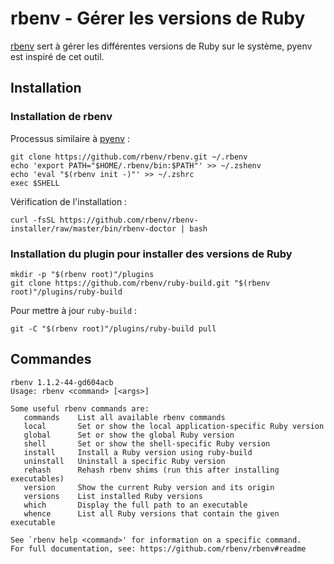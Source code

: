 # rbenv - Gérer les versions de Ruby

[rbenv](https://github.com/rbenv/rbenv) sert à gérer les différentes versions de Ruby sur le système, pyenv est inspiré de cet outil.

## Installation

### Installation de rbenv

Processus similaire à [pyenv](../python/pyenv.md) :

```text
git clone https://github.com/rbenv/rbenv.git ~/.rbenv
echo 'export PATH="$HOME/.rbenv/bin:$PATH"' >> ~/.zshenv
echo 'eval "$(rbenv init -)"' >> ~/.zshrc
exec $SHELL
```

Vérification de l'installation :

```text
curl -fsSL https://github.com/rbenv/rbenv-installer/raw/master/bin/rbenv-doctor | bash
```

### Installation du plugin pour installer des versions de Ruby

```text
mkdir -p "$(rbenv root)"/plugins
git clone https://github.com/rbenv/ruby-build.git "$(rbenv root)"/plugins/ruby-build
```

Pour mettre à jour `ruby-build` : 

```text
git -C "$(rbenv root)"/plugins/ruby-build pull
```

## Commandes

```text
rbenv 1.1.2-44-gd604acb
Usage: rbenv <command> [<args>]

Some useful rbenv commands are:
   commands    List all available rbenv commands
   local       Set or show the local application-specific Ruby version
   global      Set or show the global Ruby version
   shell       Set or show the shell-specific Ruby version
   install     Install a Ruby version using ruby-build
   uninstall   Uninstall a specific Ruby version
   rehash      Rehash rbenv shims (run this after installing executables)
   version     Show the current Ruby version and its origin
   versions    List installed Ruby versions
   which       Display the full path to an executable
   whence      List all Ruby versions that contain the given executable

See `rbenv help <command>' for information on a specific command.
For full documentation, see: https://github.com/rbenv/rbenv#readme

```



